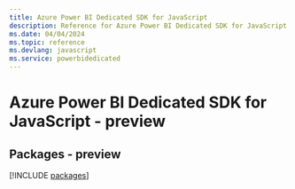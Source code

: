 ```yaml
---
title: Azure Power BI Dedicated SDK for JavaScript
description: Reference for Azure Power BI Dedicated SDK for JavaScript
ms.date: 04/04/2024
ms.topic: reference
ms.devlang: javascript
ms.service: powerbidedicated
---
```

# Azure Power BI Dedicated SDK for JavaScript - preview
## Packages - preview
[!INCLUDE [packages](power-bi-dedicated-index.md)]